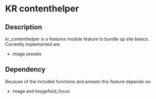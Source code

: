# KR contenthelper

## Description

kr_contenthelper is a features module feature to bundle up site basics.  
Currently implemented are:

- image presets

## Dependency

Because of the included functions and presets this feature depends on:

- image and imagefield_focus
